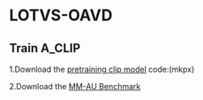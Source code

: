 # LOTVS-OAVD
## Train A_CLIP
1.Download the [pretraining clip model](https://pan.baidu.com/s/1DwBFk1Fr5MHdM25eNFRf4g) code:(mkpx)

2.Download the [MM-AU Benchmark](http://www.lotvsmmau.net)


